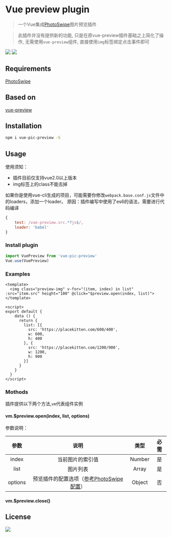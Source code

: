 # Vue preview plugin

> 一个Vue集成[PhotoSwipe](https://github.com/dimsemenov/PhotoSwipe)图片预览插件

> 此插件并没有提供新的功能, 只是在原vue-preview插件基础之上简化了操作, 无需使用`vue-preview`组件, 直接使用`img`标签绑定点击事件即可

![](https://img.shields.io/npm/dm/vue-pic-preview.svg)
![](https://img.shields.io/npm/v/vue-pic-preview.svg)

## Requirements

[PhotoSwipe](https://github.com/dimsemenov/PhotoSwipe)

## Based on

[vue-preview](https://github.com/LS1231/vue-preview)

## Installation

``` bash
npm i vue-pic-preview -S
```

## Usage

使用须知：

* 插件目前仅支持vue2.0以上版本
* img标签上的class不能去掉

如果你是使用vue-cli生成的项目，可能需要你修改`webpack.base.conf.js`文件中的loaders，添加一个loader。
原因：插件编写中使用了es6的语法，需要进行代码编译
``` javascript
{
    test: /vue-preview.src.*?js$/,
    loader: 'babel'
}
```

### Install plugin

``` javascript
import VuePreview from 'vue-pic-preview'
Vue.use(VuePreview)
```

### Examples

```
<template>
  <img class="preview-img" v-for="(item, index) in list" :src="item.src" height="100" @click="$preview.open(index, list)">
</template>

<script>
export default {
    data () {
      return {
        list: [{
          src: 'https://placekitten.com/600/400',
          w: 600,
          h: 400
        }, {
          src: 'https://placekitten.com/1200/900',
          w: 1200,
          h: 900
        }]
      }
    }
  }
</script>
```

### Mothods

插件提供以下两个方法,```vm```代表组件实例

#### vm.$preview.open(index, list, options)

参数说明：

| 参数  | 说明  |  类型  |  必需
| :--: | :--: | :--:  | :--:
| index     |当前图片的索引值|   Number |    是
| list      |图片列表       |   Array  |    是
| options   |预览插件的配置选项（[参考PhotoSwipe配置](http://photoswipe.com/documentation/options.html)）  |  Object  |    否

#### vm.$preview.close()


## License

![](https://img.shields.io/badge/license-MIT-blue.svg)
